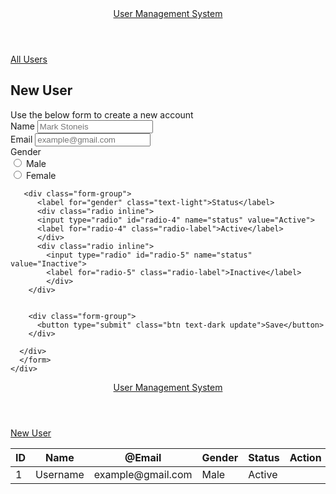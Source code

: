 <!DOCTYPE html>
<html lang="en">
<head>
  <meta charset="UTF-8">
  <meta http-equiv="X-UA-Compatible" content="IE=edge">
  <meta name="viewport" content="width=device-width, initial-scale=1.0">
  <title>CRUD Application</title> 
  <link rel="stylesheet" href="https://cdnjs.cloudflare.com/ajax/libs/font-awesome/5.15.4/css/all.min.css" integrity="sha512-1ycn6IcaQQ40/MKBW2W4Rhis/DbILU74C1vSrLJxCq57o941Ym01SwNsOMqvEBFlcgUa6xLiPY/NS5R+E6ztJQ==" crossorigin="anonymous" referrerpolicy="no-referrer" />
  <link rel="stylesheet" href="/assets/css/style.css">
</head>
<body>
  
  <!----Header----->
  <header id = "header">
    <nav>
      <div class="container">
        <div class="text-center">
          <a href="/" class="nav-brand text-dark">User Management System</a>
        </div>
      </div>
    </nav>
  </header>
  <!-----/Header-->


  <!------Main Site---->
  <main id="site-main">
    <div class="container">
      <div class="box-nav d-flex-justify-between">
        <div class="filter">
     <a href="/"><i class="fas fa-angle-double-left"></i> All Users </a>
        </div>
      </div>
      <div class="form-title text-center">
        <h2 class="text-dark">New User</h2>
        <span class="text-light">Use the below form to create a new account</span>
      </div>
      <!---Form----->
      <form method="POST" id="update_user">
        <div class="new_user">
          <div class="form-group">
            <label for="name" class="text-light">Name</label>
            <input type="hidden" name="id" value="">
            <input type="text" name="name" value="" placeholder="Mark Stoneis">
          </div>
          <div class="form-group">
            <label for="Email" class="text-light">Email</label>
            <input type="text" name="email" value="" placeholder="example@gmail.com">
          </div>
          <div class="form-group">
            <label for="gender" class="text-light">Gender</label>
            <div class="radio inline">
            <input type="radio" id="radio-2" name="gender" value="Male">
            <label for="radio-2" class="radio-label">Male</label>
            </div>
            <div class="radio inline">
              <input type="radio" id="radio-3" name="gender" value="Female">
              <label for="radio-3" class="radio-label">Female</label>
              </div>
          </div>
        
       <div class="form-group">
          <label for="gender" class="text-light">Status</label>
          <div class="radio inline">
          <input type="radio" id="radio-4" name="status" value="Active">
          <label for="radio-4" class="radio-label">Active</label>
          </div>
          <div class="radio inline">
            <input type="radio" id="radio-5" name="status" value="Inactive">
            <label for="radio-5" class="radio-label">Inactive</label>
            </div>
        </div>
      

        <div class="form-group">
          <button type="submit" class="btn text-dark update">Save</button>
        </div>

      </div>
      </form>
    </div>
  </main>
  <!------/Main Site---->
</body>
</html>
 

<!DOCTYPE html>
<html lang="en">
<head>
  <meta charset="UTF-8">
  <meta http-equiv="X-UA-Compatible" content="IE=edge">
  <meta name="viewport" content="width=device-width, initial-scale=1.0">
  <title>CRUD Application</title> 
  <link rel="stylesheet" href="https://cdnjs.cloudflare.com/ajax/libs/font-awesome/5.15.4/css/all.min.css" integrity="sha512-1ycn6IcaQQ40/MKBW2W4Rhis/DbILU74C1vSrLJxCq57o941Ym01SwNsOMqvEBFlcgUa6xLiPY/NS5R+E6ztJQ==" crossorigin="anonymous" referrerpolicy="no-referrer" />
  <link rel="stylesheet" href="/assets/css/style.css">
</head>
<body>
  
  <!----Header----->
  <header id = "header">
    <nav>
      <div class="container">
        <div class="text-center">
          <a href="/" class="nav-brand text-dark">User Management System</a>
        </div>
      </div>
    </nav>
  </header>
  <!-----/Header-->


  <!------Main Site---->
  <main id="site-main">
    <div class="container">
      <div class="box-nav d-flex-justify-between">
        <a href="/add-user" class="border-shadow">
          <span class="text-gradient">New User<i class="fa fa-user" aria-hidden="true" ></i></span>
        </a>
      </div>
      <!------form handing-->
      <form action="/" method="POST">
        <table class="table">
          <thead class ="thead-dark">
            <tr>
              <th>ID</th>
              <th>Name</th>
              <th>@Email</th>
              <th>Gender</th>
              <th>Status</th>
              <th>Action</th>
            </tr>
          </thead>
          <tbody>
            <tr>
              <td>1</td>
              <td>Username</td>
              <td>example@gmail.com</td>
              <td>Male</td>
              <td>Active</td>
              <td>
                <a href="#" class="btn border-shadow update">
                  <span class="text-gradient"><i class="fas fa-pencil-alt"></i></span>
                </a>
                <a class="btn border-shadow delete">
                  <span class="text-gradient"><i class="fas fa-times"></i></span>
                </a>
              </tb>
            </tr>
          </tbody>
        </table>
      </form>
    </div>
  </main>
  <!------/Main Site---->
</body>
</html>
 
